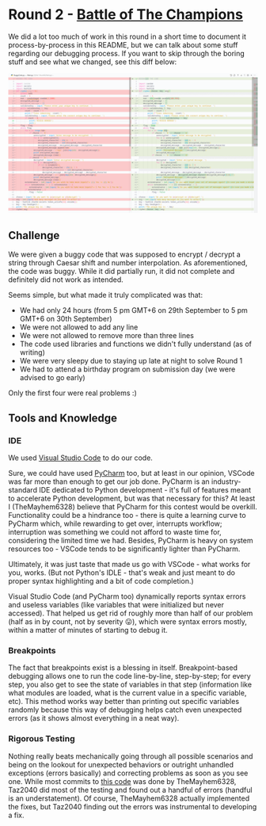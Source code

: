 # Round 2 - [Battle of The Champions](README-Official.md)

We did a lot too much of work in this round in a short time to document it process-by-process in this README, but we can talk about some stuff regarding our debugging process. If you want to skip through the boring stuff and see what we changed, see this diff below:

![Diff between buggy code (left) and fixed code (right)](DiffPreview.png)

## Challenge

We were given a buggy code that was supposed to encrypt / decrypt a string through Caesar shift and number interpolation. As aforementioned, the code was buggy. While it did partially run, it did not complete and definitely did not work as intended.

Seems simple, but what made it truly complicated was that:

- We had only 24 hours (from 5 pm GMT+6 on 29th September to 5 pm GMT+6 on 30th September)
- We were not allowed to add any line
- We were not allowed to remove more than three lines
- The code used libraries and functions we didn't fully understand (as of writing)
- We were very sleepy due to staying up late at night to solve Round 1
- We had to attend a birthday program on submission day (we were advised to go early)

Only the first four were real problems :)

## Tools and Knowledge

### IDE

We used [Visual Studio Code](https://code.visualstudio.com/) to do our code.

Sure, we could have used [PyCharm](https://www.jetbrains.com/pycharm/) too, but at least in our opinion, VSCode was far more than enough to get our job done. PyCharm is an industry-standard IDE dedicated to Python development - it's full of features meant to accelerate Python development, but was that necessary for this? At least I (TheMayhem6328) believe that PyCharm for this contest would be overkill. Functionality could be a hindrance too - there is quite a learning curve to PyCharm which, while rewarding to get over, interrupts workflow; interruption was something we could not afford to waste time for, considering the limited time we had. Besides, PyCharm is heavy on system resources too - VSCode tends to be significantly lighter than PyCharm.

Ultimately, it was just taste that made us go with VSCode - what works for you, works. (But not Python's IDLE - that's weak and just meant to do proper syntax highlighting and a bit of code completion.)

Visual Studio Code (and PyCharm too) dynamically reports syntax errors and useless variables (like variables that were initialized but never accessed). That helped us get rid of roughly more than half of our problem (half as in by count, not by severity 😛), which were syntax errors mostly, within a matter of minutes of starting to debug it.

### Breakpoints

The fact that breakpoints exist is a blessing in itself. Breakpoint-based debugging allows one to run the code line-by-line, step-by-step; for every step, you also get to see the state of variables in that step (information like what modules are loaded, what is the current value in a specific variable, etc). This method works way better than printing out specific variables randomly because this way of debugging helps catch even unexpected errors (as it shows almost everything in a neat way).

### Rigorous Testing

Nothing really beats mechanically going through all possible scenarios and being on the lookout for unexpected behaviors or outright unhandled exceptions (errors basically) and correcting problems as soon as you see one. While most commits to [this code](Main.py) was done by TheMayhem6328, Taz2040 did most of the testing and found out a handful of errors (handful is an understatement). Of course, TheMayhem6328 actually implemented the fixes, but Taz2040 finding out the errors was instrumental to developing a fix.
